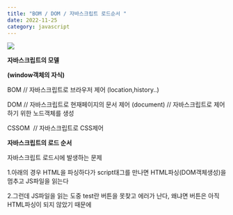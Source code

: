 ```yaml
---
title: "BOM / DOM / 자바스크립트 로드순서 "
date: 2022-11-25
category: javascript
---
```


![](/storage/20221125215821978833.jpg)

**자바스크립트의 모델**

**(window객체의 자식)**

BOM // 자바스크립트로 브라우저 제어 (location,history..)

DOM // 자바스크립트로 현재페이지의 문서 제어 (document) // 자바스크립트로 제어하기 위한 노드객체를 생성

CSSOM  // 자바스크립트로 CSS제어

**자바스크립트의 로드 순서**

자바스크립트 로드시에 발생하는 문제

1.아래의 경우 HTML을 파싱하다가 script태그를 만나면 HTML파싱(DOM객체생성)을 멈추고 JS파일을 읽는다

2.그런데 JS파일을 읽는 도중 test란 버튼을 못찾고 에러가 난다, 왜냐면 버튼은 아직 HTML파싱이 되지 않았기 때문에

<script src=‘’./a.js> // document.querySelector(‘#test’)

<button id=‘test’>

**window.onload , DOMContentLoaded**

1.위를 방지하기 위해 두가지 함수사용가능

1-1window.onload // HTML파싱후 DOM생성과 외부 컨텐츠(image,CSS)가 로드되는걸기다림

1-2 DOMContentLoaded   // HTML파싱후 DOM생성만 기다림

1-3 그래서 1-2의 경우가 조금 더 빠르고 효율이 좋다

**Defer (이게 더 권장됨)**

<script defer>

자바스크립트 소스를 만나면

1.HTML파싱을 멈추지 않고

2.javsscipt파일을 그대로 받는다,

3.그리고 HTML파싱이 끝나면 받은 javascript파일를 실행한다

**Async**

<script async>

자바스크립트 소스를 만나면

1.HTML파싱을 멈추지 않고

2.javsscipt파일을 그대로 받는다,

3.javascript를 다 받으면 HTML파싱을 멈추고 받은 javascript를 실행한다,

4.HTML파싱을 재시작한다
